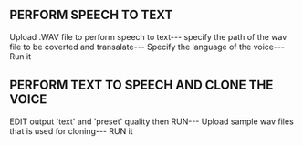 PERFORM SPEECH TO TEXT
----------------------
Upload .WAV file to perform speech to text---
specify the path of the wav file to be coverted and transalate--- 
Specify the language of the voice---
Run it 


PERFORM TEXT TO SPEECH AND CLONE THE VOICE
--------------------------------------------
EDIT output 'text' and 'preset' quality then RUN---
Upload sample wav files that is used for cloning---
RUN it

